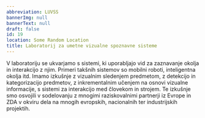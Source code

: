 ```yaml
---
abbreviation: LUVSS
bannerImg: null
bannerText: null
draft: false
id: 19
location: Some Random Location
title: Laboratorij za umetne vizualne spoznavne sisteme
---
```


V laboratoriju se ukvarjamo s sistemi, ki uporabljajo vid za zaznavanje okolja in interakcijo z njim. Primeri takšnih sistemov so mobilni roboti, inteligentna okolja itd. Imamo izkušnje z vizualnim sledenjem predmetom, z detekcijo in kategorizacijo predmetov, z inkrementalnim učenjem na osnovi vizualne informacije, s sistemi za interakcijo med človekom in strojem. Te izkušnje smo osvojili v sodelovanju z mnogimi raziskovalnimi partnerji iz Evrope in ZDA v okviru dela na mnogih evropskih, nacionalnih ter industrijskih projektih.